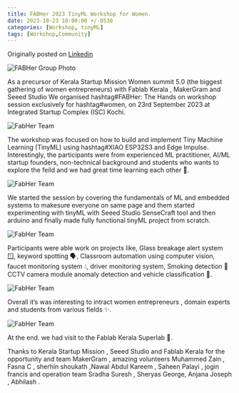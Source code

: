```yaml
---
title: FABHer 2023 TinyML Workshop for Women.
date: 2023-10-23 10:00:00 +/-0530
categories: [Workshop, tinyML]
tags: [Workshop,Community]
---
```


Originally posted on [Linkedin](https://www.linkedin.com/posts/salmanfarisvp_tinymlabrworkshopabrseries-fabher-women-activity-7111535608103141376-q8iM?utm_source=share&utm_medium=member_desktop)

![FABHer Group Photo](../assets/2023-10-23-fabher-tinyml-workshop/FABHer-group-photo.jpeg)

As a precursor of Kerala Startup Mission Women summit 5.0 (the biggest gathering of women entrepreneurs) with Fablab Kerala , MakerGram and Seeed Studio We organised hashtag#FABHer: The Hands on workshop session exclusively for hashtag#women, on 23rd September 2023 at Integrated Startup Complex (ISC) Kochi.

![FabHer Team](../assets/2023-10-23-fabher-tinyml-workshop/FABHer-photo1.jpeg)

The workshop was focused on how to build and implement Tiny Machine Learning (TinyML) using hashtag#XIAO ESP32S3 and Edge Impulse. Interestingly, the participants were from experienced ML practitioner, AI/ML startup founders, non-technical background and students who wants to explore the feild and we had great time learning each other 🙌.

![FabHer Team](../assets/2023-10-23-fabher-tinyml-workshop/FABHer-photo2.jpeg)

We started the session by covering the fundamentals of ML and embedded systems to makesure everyone on same page and them started experimenting with tinyML with Seeed Studio SenseCraft tool and then arduino and finally made fully functional tinyML project from scratch.

![FabHer Team](../assets/2023-10-23-fabher-tinyml-workshop/FABHer-photo3.jpeg)

Participants were able work on projects like, Glass breakage alert system 🪟, keyword spotting 🗣️, Classroom automation using computer vision, faucet monitoring system 💧, driver monitoring system, Smoking detection 🚬CCTV camera module anomaly detection and vehicle classification 🚚.

![FabHer Team](../assets/2023-10-23-fabher-tinyml-workshop/FABHer-photo4.jpeg)

Overall it’s was interesting to intract women entrepreneurs , domain experts and students from various fields ✨.

![FabHer Team](../assets/2023-10-23-fabher-tinyml-workshop/FABHer-photo5.jpeg)

At the end. we had visit to the Fablab Kerala Superlab 🙌.

Thanks to Kerala Startup Mission , Seeed Studio and Fablab Kerala for the opportunity and team MakerGram , amazing volunteers Muhammed Zain , Fasna C , sherhin shoukath ,Nawal Abdul Kareem , Saheen Palayi , jogin francis and operation team Sradha Suresh , Sheryas George, Anjana Joseph , Abhilash .